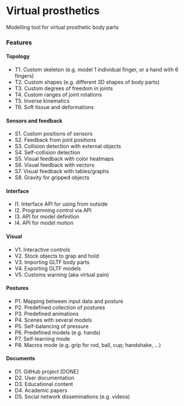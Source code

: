 # Virtual prosthetics
Modelling tool for virtual prosthetic body parts

### Features

#### Topology
* T1. Custom skeleton (e.g. model 1 individual finger, or a hand with 6 fingers)
* T2. Custom shapes (e.g. different 3D shapes of body parts)
* T3. Custom degrees of freedom in joints
* T4. Custom ranges of joint rotations
* T5. Inverse kinematics
* T6. Soft tissue and deformations

#### Sensors and feedback
* S1. Custom positions of sensors
* S2. Feedback from joint positions
* S3. Collision detection with external objects
* S4. Self-collision detection
* S5. Visual feedback with color heatmaps
* S6. Visual feedback with vectors
* S7. Visual feedback with tables/graphs
* S8. Gravity for gripped objects

#### Interface
* I1. Interface API for using from outside
* I2. Programming control via API
* I3. API for model definition
* I4. API for model motion

#### Visual
* V1. Interactive controls
* V2. Stock objects to grap and hold
* V3. Importing GLTF body parts
* V4. Exporting GLTF models
* V5. Customs warning (aka virtual pain)

#### Postures
* P1. Mapping between input data and posture
* P2. Predefined collection of postures
* P3. Predefined animations
* P4. Scenes with several models
* P5. Self-balancing of pressure
* P6. Predefined models (e.g. hands)
* P7. Self-learning mode
* P8. Macros mode (e.g. grip for rod, ball, cup; handshake, ...)

#### Documents
* D1. GitHub project [DONE]
* D2. User documentation
* D3. Educational content
* D4. Academic papers
* D5. Social network disseminations (e.g. videos)
